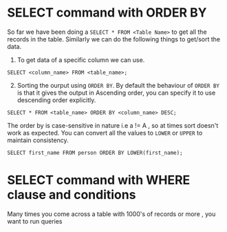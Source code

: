 # SELECT command with ORDER BY

So far we have been doing a `SELECT * FROM <Table Name>` to get all the records in the table. Similarly we can do the following things to get/sort the data. <br />

1. To get data of a specific column we can use. <br />

`SELECT <column_name> FROM <table_name>;` <br />

2. Sorting the ourput using `ORDER BY`. By default the behaviour of `ORDER BY` is that it gives the output in Ascending order, you can specify it to use descending order explicitly. <br />

`SELECT * FROM <table_name> ORDER BY <column_name> DESC;` <br />

The order by is case-sensitive in nature i.e a != A , so at times sort doesn't work as expected. You can convert all the values to `LOWER` or `UPPER` to maintain consistency. <br />

`SELECT first_name FROM person ORDER BY LOWER(first_name);` <br />


# SELECT command with WHERE clause and conditions

Many times you come across a table with 1000's of records or more , you want to run queries 





